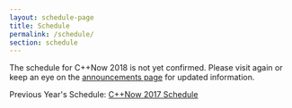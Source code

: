 ```yaml
---
layout: schedule-page
title: Schedule
permalink: /schedule/
section: schedule
---
```


The schedule for C++Now 2018 is not yet confirmed. Please visit again or keep an eye on the [announcements page](/announcements/) for updated information.

Previous Year's Schedule: [C++Now 2017 Schedule](/history/2017/schedule/)
